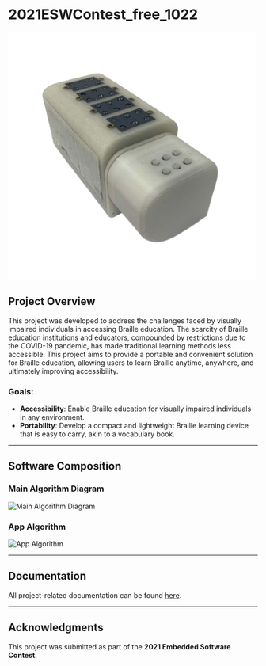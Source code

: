 # 2021ESWContest_free_1022

![Device Picture](assets/device.png)
## Project Overview

This project was developed to address the challenges faced by visually impaired individuals in accessing Braille education. The scarcity of Braille education institutions and educators, compounded by restrictions due to the COVID-19 pandemic, has made traditional learning methods less accessible. This project aims to provide a portable and convenient solution for Braille education, allowing users to learn Braille anytime, anywhere, and ultimately improving accessibility.

### Goals:

- **Accessibility**: Enable Braille education for visually impaired individuals in any environment.
- **Portability**: Develop a compact and lightweight Braille learning device that is easy to carry, akin to a vocabulary book.

---

## Software Composition

### **Main Algorithm Diagram**
![Main Algorithm Diagram](assets/main-algorithm-diagram.png)

### **App Algorithm**
![App Algorithm](assets/app-algorithm-diagram.png)

---

## Documentation

All project-related documentation can be found [here](assets/documentation.pdf).

---

## Acknowledgments

This project was submitted as part of the **2021 Embedded Software Contest**.
